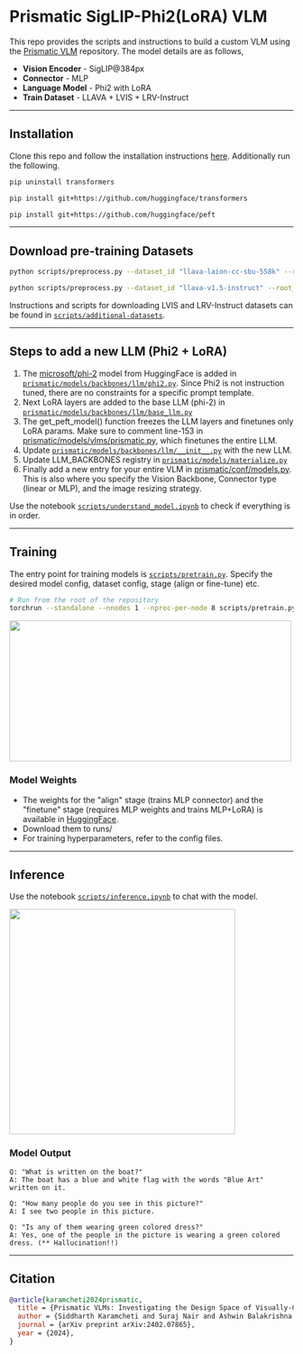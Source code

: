 # Prismatic SigLIP-Phi2(LoRA) VLM

This repo provides the scripts and instructions to build a custom VLM using the [Prismatic VLM](https://github.com/TRI-ML/prismatic-vlms) repository. The model details are as follows,

* **Vision Encoder** - SigLIP@384px
* **Connector** - MLP
* **Language Model** - Phi2 with LoRA
* **Train Dataset** - LLAVA + LVIS + LRV-Instruct

---

## Installation

Clone this repo and follow the installation instructions [here](https://github.com/TRI-ML/prismatic-vlms?tab=readme-ov-file#installation). Additionally run the following.

```bash
pip uninstall transformers

pip install git+https://github.com/huggingface/transformers

pip install git+https://github.com/huggingface/peft
```


---

## Download pre-training Datasets

```bash
python scripts/preprocess.py --dataset_id "llava-laion-cc-sbu-558k" --root_dir training_data/

python scripts/preprocess.py --dataset_id "llava-v1.5-instruct" --root_dir training_data/
```
Instructions and scripts for downloading LVIS and LRV-Instruct datasets can be found in [`scripts/additional-datasets`](scripts/additional-datasets).


---

## Steps to add a new LLM (Phi2 + LoRA)
1. The [microsoft/phi-2](https://huggingface.co/microsoft/phi-2) model from HuggingFace is added in [`prismatic/models/backbones/llm/phi2.py`](prismatic/models/backbones/llm/phi2.py). Since Phi2 is not instruction tuned, there are no constraints for a specific prompt template.
2. Next LoRA layers are added to the base LLM (phi-2) in [`prismatic/models/backbones/llm/base_llm.py`](prismatic/models/backbones/llm/base_llm.py)
3. The get_peft_model() function freezes the LLM layers and finetunes only LoRA params. Make sure to comment line-153 in [prismatic/models/vlms/prismatic.py](https://github.com/NMS05/Prismatic-SigLIP-Phi2-LoRA-VLM/blob/3a317483d1ec888395fa36158f7ff54f96b7b639/prismatic/models/vlms/prismatic.py#L153), which finetunes the entire LLM.
4. Update [`prismatic/models/backbones/llm/__init__.py`](prismatic/models/backbones/llm/__init__.py) with the new LLM.
5. Update LLM_BACKBONES registry in [`prismatic/models/materialize.py`](prismatic/models/materialize.py)
6. Finally add a new entry for your entire VLM in [prismatic/conf/models.py](https://github.com/NMS05/Prismatic-SigLIP-Phi2-LoRA-VLM/blob/3a317483d1ec888395fa36158f7ff54f96b7b639/prismatic/conf/models.py#L442). This is also where you specify the Vision Backbone, Connector type (linear or MLP), and the image resizing strategy.


Use the notebook [`scripts/understand_model.ipynb`](scripts/understand_model.ipynb) to check if everything is in order.

---

## Training

The entry point for training models is [`scripts/pretrain.py`](scripts/pretrain.py). Specify the desired model config, dataset config, stage (align or fine-tune) etc.

```bash
# Run from the root of the repository
torchrun --standalone --nnodes 1 --nproc-per-node 8 scripts/pretrain.py
```

<img src="https://github.com/NMS05/Prismatic-SigLIP-Phi2-LoRA-VLM/blob/main/assets/finetune_loss.png" width="500" height="250">

### Model Weights

- The weights for the "align" stage (trains MLP connector) and the "finetune" stage (requires MLP weights and trains MLP+LoRA) is available in [HuggingFace](https://huggingface.co/nms05/SigLIP_Phi2_LoRA_VLM).
- Download them to runs/
- For training hyperparameters, refer to the config files.

---

## Inference

Use the notebook [`scripts/inference.ipynb`](scripts/inference.ipynb) to chat with the model.

<img src="https://github.com/NMS05/Prismatic-SigLIP-Phi2-LoRA-VLM/blob/main/assets/test_image.png" width="400" height="400">

### Model Output

```
Q: "What is written on the boat?"
A: The boat has a blue and white flag with the words "Blue Art" written on it.

Q: "How many people do you see in this picture?"
A: I see two people in this picture.

Q: "Is any of them wearing green colored dress?"
A: Yes, one of the people in the picture is wearing a green colored dress. (** Hallucination!!)
```


---
## Citation 

```bibtex
@article{karamcheti2024prismatic,
  title = {Prismatic VLMs: Investigating the Design Space of Visually-Conditioned Language Models},
  author = {Siddharth Karamcheti and Suraj Nair and Ashwin Balakrishna and Percy Liang and Thomas Kollar and Dorsa Sadigh},
  journal = {arXiv preprint arXiv:2402.07865},
  year = {2024},
}
```
